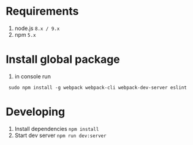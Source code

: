 # Requirements
1. node.js `8.x / 9.x`
2. npm `5.x`

# Install global package
1. in console run 
```
 sudo npm install -g webpack webpack-cli webpack-dev-server eslint
 ```

# Developing
1. Install dependencies ```npm install```
2. Start dev server ```npm run dev:server```



